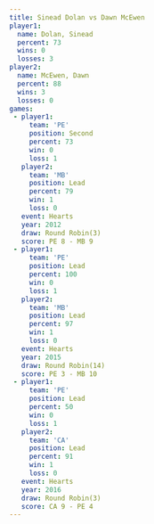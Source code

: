 ```yaml
---
title: Sinead Dolan vs Dawn McEwen
player1:             
  name: Dolan, Sinead
  percent: 73        
  wins: 0            
  losses: 3          
player2:             
  name: McEwen, Dawn 
  percent: 88        
  wins: 3            
  losses: 0          
games:
 - player1:          
     team: 'PE'      
     position: Second
     percent: 73     
     win: 0          
     loss: 1         
   player2:        
     team: 'MB'    
     position: Lead
     percent: 79   
     win: 1        
     loss: 0       
   event: Hearts       
   year: 2012          
   draw: Round Robin(3)
   score: PE 8 - MB 9  
 - player1:        
     team: 'PE'    
     position: Lead
     percent: 100  
     win: 0        
     loss: 1       
   player2:        
     team: 'MB'    
     position: Lead
     percent: 97   
     win: 1        
     loss: 0       
   event: Hearts        
   year: 2015           
   draw: Round Robin(14)
   score: PE 3 - MB 10  
 - player1:        
     team: 'PE'    
     position: Lead
     percent: 50   
     win: 0        
     loss: 1       
   player2:        
     team: 'CA'    
     position: Lead
     percent: 91   
     win: 1        
     loss: 0       
   event: Hearts       
   year: 2016          
   draw: Round Robin(3)
   score: CA 9 - PE 4  
---
```

